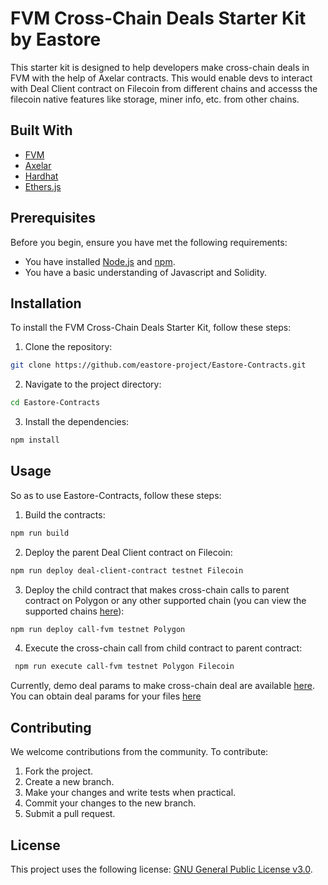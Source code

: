 # FVM Cross-Chain Deals Starter Kit by Eastore

This starter kit is designed to help developers make cross-chain deals in FVM with the help of Axelar contracts. This would enable devs to interact with Deal Client contract on Filecoin from different chains and accesss the filecoin native features like storage, miner info, etc. from other chains.

## Built With

-   [FVM](https://fvm.filecoin.io/)
-   [Axelar](https://axelar.network/)
-   [Hardhat](https://hardhat.org/)
-   [Ethers.js](https://docs.ethers.io/v5/)

## Prerequisites

Before you begin, ensure you have met the following requirements:

-   You have installed [Node.js](https://nodejs.org/) and [npm](https://www.npmjs.com/).
-   You have a basic understanding of Javascript and Solidity.

## Installation

To install the FVM Cross-Chain Deals Starter Kit, follow these steps:

1. Clone the repository:

```bash
git clone https://github.com/eastore-project/Eastore-Contracts.git
```

2. Navigate to the project directory:

```bash
cd Eastore-Contracts
```

3. Install the dependencies:

```bash
npm install
```

## Usage

So as to use Eastore-Contracts, follow these steps:

1.  Build the contracts:

```bash
npm run build
```

2. Deploy the parent Deal Client contract on Filecoin:

```bash
npm run deploy deal-client-contract testnet Filecoin
```

3.  Deploy the child contract that makes cross-chain calls to parent contract on Polygon or any other supported chain (you can view the supported chains [here](https://docs.axelar.dev/resources/testnet)):

```bash
npm run deploy call-fvm testnet Polygon
```

4. Execute the cross-chain call from child contract to parent contract:

```bash
 npm run execute call-fvm testnet Polygon Filecoin
```

Currently, demo deal params to make cross-chain deal are available [here](https://github.com/Eastore-project/Eastore-Contracts/blob/master/contracts/call-fvm/index.js). You can obtain deal params for your files [here](https://data.lighthouse.storage/)

## Contributing

We welcome contributions from the community. To contribute:

1. Fork the project.
2. Create a new branch.
3. Make your changes and write tests when practical.
4. Commit your changes to the new branch.
5. Submit a pull request.

## License

This project uses the following license: [GNU General Public License v3.0](./LICENSE).
